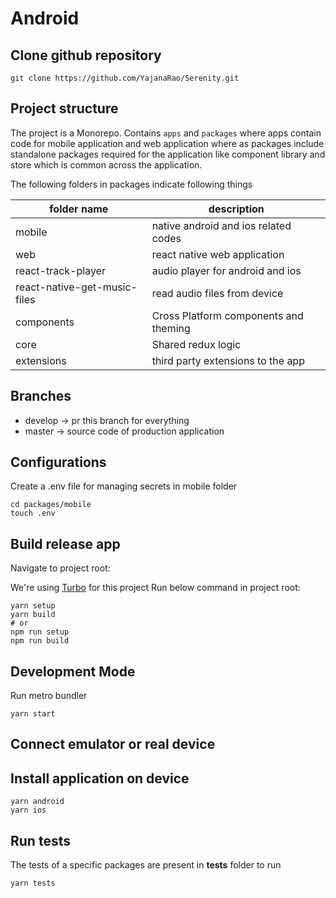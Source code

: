 # Android

## Clone github repository

```shell
git clone https://github.com/YajanaRao/Serenity.git
```

## Project structure

The project is a Monorepo. Contains `apps` and `packages` where apps contain code for mobile application and web application where as packages include standalone packages required for the application like component library and store which is common across the application.

The following folders in packages indicate following things

| folder name                  | description                           |
| ---------------------------- | ------------------------------------- |
| mobile                       | native android and ios related codes  |
| web                          | react native web application          |
| react-track-player           | audio player for android and ios      |
| react-native-get-music-files | read audio files from device          |
| components                   | Cross Platform components and theming |
| core                         | Shared redux logic                    |
| extensions                   | third party extensions to the app     |

## Branches

- develop -> pr this branch for everything
- master -> source code of production application

## Configurations

Create a .env file for managing secrets in mobile folder

```shell
cd packages/mobile
touch .env
```
## Build release app

Navigate to project root:

We're using [Turbo](https://turborepo.org) for this project
Run below command in project root:

```shell
yarn setup
yarn build 
# or
npm run setup
npm run build
```


## Development Mode

Run metro bundler

```shell
yarn start
```

## Connect emulator or real device

## Install application on device

```shell
yarn android
yarn ios
```

## Run tests

The tests of a specific packages are present in **tests** folder to run

```shell
yarn tests
```
